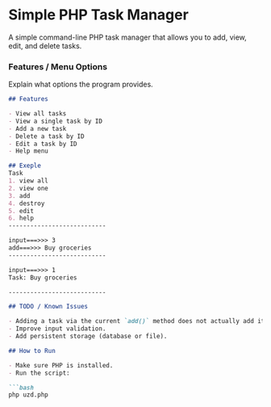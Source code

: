 # Simple PHP Task Manager

A simple command-line PHP task manager that allows you to add, view, edit, and delete tasks.

### **Features / Menu Options**

Explain what options the program provides.

```markdown
## Features

- View all tasks
- View a single task by ID
- Add a new task
- Delete a task by ID
- Edit a task by ID
- Help menu

## Exeple
Task
1. view all
2. view one
3. add
4. destroy
5. edit
6. help
---------------------------

input===>>> 3
add===>>> Buy groceries
---------------------------

input===>>> 1
Task: Buy groceries

---------------------------

## TODO / Known Issues

- Adding a task via the current `add()` method does not actually add it to the global list.
- Improve input validation.
- Add persistent storage (database or file).

## How to Run

- Make sure PHP is installed.
- Run the script:

```bash
php uzd.php
```

